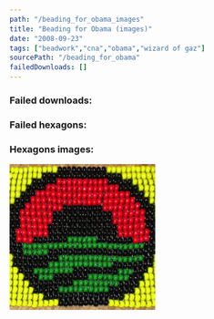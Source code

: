 ```yaml
---
path: "/beading_for_obama_images"
title: "Beading for Obama (images)"
date: "2008-09-23"
tags: ["beadwork","cna","obama","wizard of gaz"]
sourcePath: "/beading_for_obama"
failedDownloads: []
---
```



### Failed downloads:

### Failed hexagons:

### Hexagons images:
![obama_beads.png_hexagon.png](obama_beads.png_hexagon.png)
